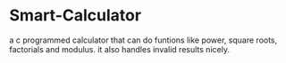 # Smart-Calculator
a c programmed calculator that can do funtions like power, square roots, factorials and modulus. it also handles invalid results nicely.
